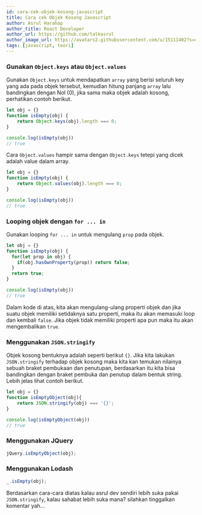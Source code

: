 ```yaml
---
id: cara-cek-objek-kosong-javascript
title: Cara cek Objek Kosong Javascript
author: Asrul Harahap
author_title: React Developer
author_url: https://github.com/talkasrul
author_image_url: https://avatars2.githubusercontent.com/u/15111402?s=460&v=4
tags: [javascript, teori]
---
```


### Gunakan `Object.keys` atau `Object.values`

Gunakan `Object.keys` untuk mendapatkan `array` yang berisi seluruh key yang ada pada objek tersebut, kemudian hitung panjang `array` lalu bandingkan dengan Nol (0), jika sama maka objek adalah kosong, perhatikan contoh berikut.

<!--truncate-->

```js
let obj = {}
function isEmpty(obj) {
    return Object.keys(obj).length === 0;
}

console.log(isEmpty(obj))
// true
```

Cara `Object.values` hampir sama dengan `Object.keys` tetepi yang dicek adalah value dalam array.

```js
let obj = {}
function isEmpty(obj) {
    return Object.values(obj).length === 0;
}

console.log(isEmpty(obj))
// true
```

### Looping objek dengan `for ... in`

Gunakan looping `for ... in` untuk mengulang `prop` pada objek.

```js
let obj = {}
function isEmpty(obj) {
  for(let prop in obj) {
    if(obj.hasOwnProperty(prop)) return false;
  }
  return true;
}

console.log(isEmpty(obj))
// true
```

Dalam kode di atas, kita akan mengulang-ulang properti objek dan jika suatu objek memiliki setidaknya satu properti, maka itu akan memasuki loop dan kembali `false`. Jika objek tidak memiliki properti apa pun maka itu akan mengembalikan `true`.

### Menggunakan `JSON.stringify`

Objek kosong bentuknya adalah seperti berikut `{}`. 
Jika kita lakukan `JSON.stringify` terhadap objek kosong maka kita kan temukan nilainya sebuah braket pembukaan dan penutupan, berdasarkan itu kita bisa bandingkan dengan braket pembuka dan penutup dalam bentuk string. Lebih jelas lihat contoh berikut.

```js
let obj = {}
function isEmptyObject(obj){
    return JSON.stringify(obj) === '{}';
}

console.log(isEmptyObject(obj))
// true
```

### Menggunakan JQuery

```js
jQuery.isEmptyObject(obj);
```

### Menggunakan Lodash

```js
_.isEmpty(obj);
```

Berdasarkan cara-cara diatas kalau asrul dev sendiri lebih suka pakai `JSON.stringify`, kalau sahabat lebih suka mana? silahkan tinggalkan komentar yah...